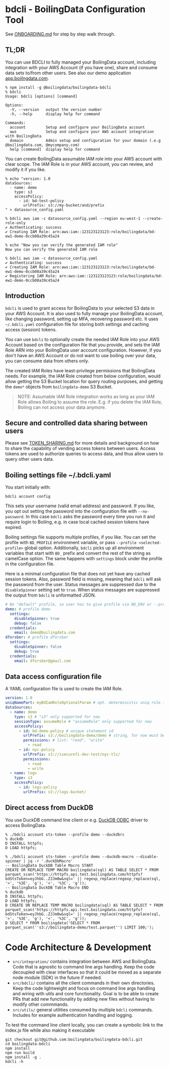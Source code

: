 # bdcli - BoilingData Configuration Tool

See [ONBOARDING.md](ONBOARDING.md) for step by step walk through.

## TL;DR

You can use BDCLI to fully managed your BoilingData account, including integration with your AWS Account (if you have one), share and consume data sets to/from other users. See also our demo application [app.boiilngdata.com](https://app.boilingdata.com).

```shell
% npm install -g @boilingdata/boilingdata-bdcli
% bdcli
Usage: bdcli [options] [command]

Options:
  -V, --version   output the version number
  -h, --help      display help for command

Commands:
  account         Setup and configure your BoilingData account
  aws             Setup and configure your AWS account integration with BoilingData
  domain          Admin setup and configuration for your domain (.e.g @boilingdata.com, @mycompany.com)
  help [command]  display help for command
```

You can create BoilingData assumable IAM role into your AWS account with clear scope. The IAM Role is in your AWS account, you can review, and modify it if you like.

```shell
% echo "version: 1.0
dataSources:
  - name: demo
    type: s3
    accessPolicy:
      - id: bd-test-policy
        urlPrefix: s3://my-bucket/and/prefix
" > datasource_config.yaml

% bdcli aws iam -c datasource_config.yaml --region eu-west-1 --create-role-only
✔ Authenticating: success
✔ Creating IAM Role: arn:aws:iam::123123123123:role/boilingdata/bd-ew1-demo-0ccb08a39c45a24

% echo "Now you can verify the generated IAM role"
Now you can verify the generated IAM role

% bdcli aws iam -c datasource_config.yaml
✔ Authenticating: success
✔ Creating IAM Role: arn:aws:iam::123123123123:role/boilingdata/bd-ew1-demo-0ccb08a39c45a24
✔ Registering IAM Role: arn:aws:iam::123123123123:role/boilingdata/bd-ew1-demo-0ccb08a39c45a24
```

## Introduction

`bdcli` is used to grant access for BoilingData to your selected S3 data in your AWS Account. It is also used to fully manage your BoilingData account, like changing password, setting up MFA, recovering password etc. It uses `~/.bdcli.yaml` configuration file for storing both settings and caching access (session) tokens.

You can use `bdcli` to optionally create the needed IAM Role into your AWS Account based on the configuration file that you provide, and sets the IAM Role ARN into your BoilingData user account configuration. However, if you don't have an AWS Account or do not want to use boiling over your data, you can consume data from others only.

The created IAM Roles have least-privilege permissions that BoilingData needs. For example, the IAM Role created from below configuration, would allow getting the S3 Bucket location for query routing purposes, and getting the `demo*` objects from `boilingdata-demo` S3 Bucket.

> NOTE: Assumable IAM Role integration works as long as your IAM Role allows Boiling to assume the role. E.g. if you delete the IAM Role, Boiling can not access your data anymore.

## Secure and controlled data sharing between users

Please see [TOKEN_SHARING.md](TOKEN_SHARING.md) for more details and background on how to share the capability of vending access tokens between users. Access tokens are used to authorize queries to access data, and thus allow users to query other users data.

## Boiling settings file ~/.bdcli.yaml

You start initially with:

```shell
bdcli account config
```

This sets your username (valid email address) and password. If you like, you opt out setting the password into the configuration file with `--no-password`. In this case `bdcli` asks the password every time you run it and require login to Boiling, e.g. in case local cached session tokens have expired.

Boiling settings file supports multiple profiles, if you like. You can set the profile with `BD_PROFILE` environment variable, or pass `--profile <selected-profile>` global option. Additionally, `bdcli` picks up all environment variables that start with `BD_` prefix and convert the rest of the string as camelCase option. The same happens with `settings` block under the profile in the configuration file.

Here is a minimal configuration file that does not yet have any cached session tokens. Also, password field is missing, meaning that `bdcli` will ask the password from the user. Status messages are suppressed due to the `disableSpinner` setting set to `true`. When status messages are suppressed the output from `bdcli` is unformatted JSON.

```yaml
# No "default" profile, so user has to give profile via BD_ENV or --profile option.
demo: # profile demo
  settings:
    disableSpinner: true
    debug: false
  credentials:
    email: demo@boilingdata.com
dforsber: # profile dforsber
  settings:
    disableSpinner: false
    debug: true
  credentials:
    email: dforsber@gmail.com
```

## Data access configuration file

A YAML configuration file is used to create the IAM Role.

```yaml
version: 1.0
uniqNamePart: myBdIamRoleOptionalParam # opt. deterministic uniq role id
dataSources:
  - name: demo
    type: s3 # "s3" only supported for now
    sessionType: assumeRole # "assumeRole" only supported for now
    accessPolicy:
      - id: bd-demo-policy # unique statement id
        urlPrefix: s3://boilingdata-demo/demo # string, for now must be S3 URL
        permissions: # list: "read", "write"
          - read
      - id: nyc-policy
        urlPrefix: s3://isecurefi-dev-test/nyc-tlc/
        permissions:
          - read
          - write
  - name: logs
    type: s3
    accessPolicy:
      - id: logs-policy
        urlPrefix: s3://logs-bucket/
```

## Direct access from DuckDB

You use DuckDB command line client or e.g. [DuckDB ODBC](https://duckdb.org/docs/api/odbc/overview.html) driver to access BoilingData.

```shell
% ./bdcli account sts-token --profile demo --duckdbrc
% duckdb
D INSTALL httpfs;
D LOAD httpfs;
```

```shell
% ./bdcli account sts-token --profile demo --duckdb-macro --disable-spinner | jq -r '.duckDbMacro'
-- BoilingData DuckDB Table Macro START
CREATE OR REPLACE TEMP MACRO boilingdata(sql) AS TABLE SELECT * FROM parquet_scan('https://httpfs.api.test.boilingdata.com/httpfs?bdStsToken=eyJhbG..ZJJm0w&sql=' || regexp_replace(regexp_replace(sql, '>', '%3E', 'g'), '<', '%3C', 'g'));
-- BoilingData DuckDB Table Macro END
% duckdb
D INSTALL httpfs;
D LOAD httpfs;
D CREATE OR REPLACE TEMP MACRO boilingdata(sql) AS TABLE SELECT * FROM parquet_scan('https://httpfs.api.test.boilingdata.com/httpfs?bdStsToken=eyJhbG..ZJJm0w&sql=' || regexp_replace(regexp_replace(sql, '>', '%3E', 'g'), '<', '%3C', 'g'));
D SELECT * FROM boilingdata('SELECT * FROM parquet_scan(''s3://boilingdata-demo/test.parquet'') LIMIT 100;');
```

# Code Architecture & Development

- `src/integration/` contains integration between AWS and BoilingData. Code that is agnostic to command line args handling. Keep the code decoupled with clear interfaces so that it could be moved as a separate node module (SDK) in the future if needed.
- `src/bdcli/` contains all the client commands in their own directories. Keep the code lightweight and focus on command line args handling and wiring with utils and core functionality. Goal is to be able to create PRs that add new functionality by adding new files without having to modify other commmands.
- `src/utils/` general utilities consumed by multiple `bdcli` commands. Includes for example authentication handling and logging.

To test the command line client locally, you can create a symbolic link to the index.js file while also making it executable

```shell
git checkout git@github.com:boilingdata/boilingdata-bdcli.git
cd boilingdata-bdcli
npm install
npm run build
npm install -g .
bdcli -h
```
